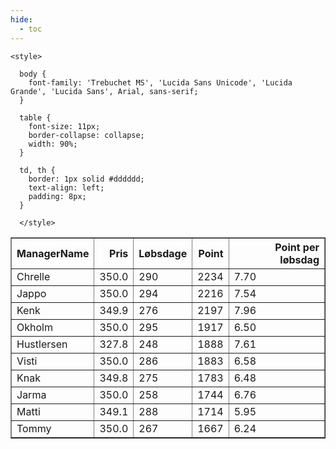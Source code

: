 ```yaml
---
hide:
  - toc
---
```


<!doctype html>
<html lang="en">
  <head>
    <meta charset="UTF-8" />
    <meta name="viewport" content="width=device-width, initial-scale=1.0" />
    <title> C Y K E L V E N N E R </title>

    <style>

      body {
        font-family: 'Trebuchet MS', 'Lucida Sans Unicode', 'Lucida Grande', 'Lucida Sans', Arial, sans-serif;
      }

      table {
        font-size: 11px;
        border-collapse: collapse;
        width: 90%;
      }
      
      td, th {
        border: 1px solid #dddddd;
        text-align: left;
        padding: 8px;
      }
      
      </style>
  </head>
  <body>
  <table border="1" class="dataframe" id="filterabletable">
  <thead>
    <tr style="text-align: right;">
      <th>ManagerName</th>
      <th>Pris</th>
      <th>Løbsdage</th>
      <th>Point</th>
      <th>Point per løbsdag</th>
    </tr>
  </thead>
  <tbody>
    <tr>
      <td>Chrelle</td>
      <td>350.0</td>
      <td>290</td>
      <td>2234</td>
      <td>7.70</td>
    </tr>
    <tr>
      <td>Jappo</td>
      <td>350.0</td>
      <td>294</td>
      <td>2216</td>
      <td>7.54</td>
    </tr>
    <tr>
      <td>Kenk</td>
      <td>349.9</td>
      <td>276</td>
      <td>2197</td>
      <td>7.96</td>
    </tr>
    <tr>
      <td>Okholm</td>
      <td>350.0</td>
      <td>295</td>
      <td>1917</td>
      <td>6.50</td>
    </tr>
    <tr>
      <td>Hustlersen</td>
      <td>327.8</td>
      <td>248</td>
      <td>1888</td>
      <td>7.61</td>
    </tr>
    <tr>
      <td>Visti</td>
      <td>350.0</td>
      <td>286</td>
      <td>1883</td>
      <td>6.58</td>
    </tr>
    <tr>
      <td>Knak</td>
      <td>349.8</td>
      <td>275</td>
      <td>1783</td>
      <td>6.48</td>
    </tr>
    <tr>
      <td>Jarma</td>
      <td>350.0</td>
      <td>258</td>
      <td>1744</td>
      <td>6.76</td>
    </tr>
    <tr>
      <td>Matti</td>
      <td>349.1</td>
      <td>288</td>
      <td>1714</td>
      <td>5.95</td>
    </tr>
    <tr>
      <td>Tommy</td>
      <td>350.0</td>
      <td>267</td>
      <td>1667</td>
      <td>6.24</td>
    </tr>
  </tbody>
</table>
<script src="../js/tablefilter/tablefilter.js"></script>

  <script data-config>
    var tfConfig = {
      base_path: '../js/tablefilter/',
      alternate_rows: true,
      btn_reset: {
          text: 'Nulstil'
      },
      auto_filter: {
        delay: 1100 //milliseconds
      },
 
      loader: true,
      no_results_message: true,  

      // columns data types
      col_types: [
          'string',
          { type: 'formatted-number', decimal: '.', thousands: ',' },
          'number',
          'number',
          { type: 'formatted-number', decimal: '.', thousands: ',' },
      ],

      // Sort extension: in this example the column data types are provided by the
      // 'col_types' property. The sort extension also has a 'types' property
      // defining the columns data type for column sorting. If the 'types'
      // property is not defined, the sorting extension will fallback to
      // the 'col_types' definitions.
      extensions: [{ name: 'sort' }]
  };

  var tf = new TableFilter('filterabletable', tfConfig);
  tf.init();
</script>
    
  </body>
</html>